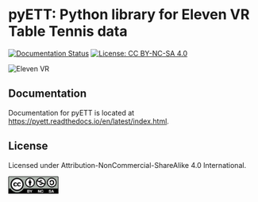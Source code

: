 # pyETT: Python library for Eleven VR Table Tennis data
[![Documentation Status](https://readthedocs.org/projects/pyett/badge/?version=latest)](https://pyett.readthedocs.io/en/latest/?badge=latest)
[![License: CC BY-NC-SA 4.0](https://img.shields.io/badge/License-CC%20BY--NC--SA%204.0-lightgrey.svg)](https://creativecommons.org/licenses/by-nc-sa/4.0/)

![Eleven VR](https://cdn.akamai.steamstatic.com/steam/apps/488310/capsule_616x353.jpg)

## Documentation

Documentation for pyETT is located at https://pyett.readthedocs.io/en/latest/index.html.

## License

Licensed under Attribution-NonCommercial-ShareAlike 4.0 International.

<img src="fig/by-nc-sa.png" width="20%">
